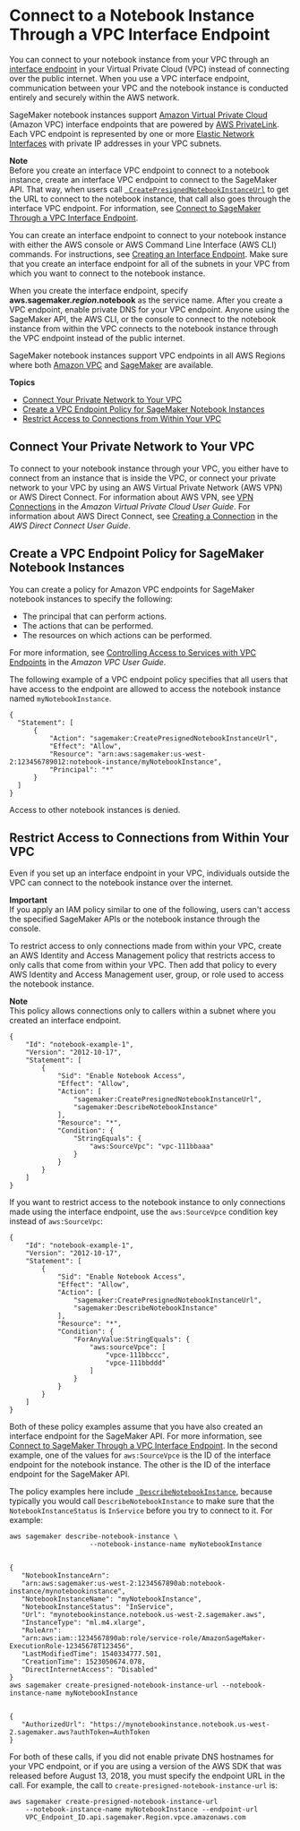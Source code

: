 # Connect to a Notebook Instance Through a VPC Interface Endpoint<a name="notebook-interface-endpoint"></a>

You can connect to your notebook instance from your VPC through an [interface endpoint](https://docs.aws.amazon.com/AmazonVPC/latest/UserGuide/vpce-interface.html) in your Virtual Private Cloud \(VPC\) instead of connecting over the public internet\. When you use a VPC interface endpoint, communication between your VPC and the notebook instance is conducted entirely and securely within the AWS network\.

SageMaker notebook instances support [Amazon Virtual Private Cloud](https://docs.aws.amazon.com/AmazonVPC/latest/UserGuide/VPC_Introduction.html) \(Amazon VPC\) interface endpoints that are powered by [AWS PrivateLink](https://docs.aws.amazon.com/AmazonVPC/latest/UserGuide/VPC_Introduction.html#what-is-privatelink)\. Each VPC endpoint is represented by one or more [Elastic Network Interfaces](https://docs.aws.amazon.com/AWSEC2/latest/UserGuide/using-eni.html) with private IP addresses in your VPC subnets\.

**Note**  
Before you create an interface VPC endpoint to connect to a notebook instance, create an interface VPC endpoint to connect to the SageMaker API\. That way, when users call [  `CreatePresignedNotebookInstanceUrl`](https://docs.aws.amazon.com/sagemaker/latest/APIReference/API_CreatePresignedNotebookInstanceUrl.html) to get the URL to connect to the notebook instance, that call also goes through the interface VPC endpoint\. For information, see [Connect to SageMaker Through a VPC Interface Endpoint](interface-vpc-endpoint.md)\.

You can create an interface endpoint to connect to your notebook instance with either the AWS console or AWS Command Line Interface \(AWS CLI\) commands\. For instructions, see [Creating an Interface Endpoint](https://docs.aws.amazon.com/AmazonVPC/latest/UserGuide/vpce-interface.html#create-interface-endpoint)\. Make sure that you create an interface endpoint for all of the subnets in your VPC from which you want to connect to the notebook instance\.

When you create the interface endpoint, specify **aws\.sagemaker\.*region*\.notebook** as the service name\. After you create a VPC endpoint, enable private DNS for your VPC endpoint\. Anyone using the SageMaker API, the AWS CLI, or the console to connect to the notebook instance from within the VPC connects to the notebook instance through the VPC endpoint instead of the public internet\.

SageMaker notebook instances support VPC endpoints in all AWS Regions where both [Amazon VPC](https://docs.aws.amazon.com/general/latest/gr/rande.html#vpc_region) and [SageMaker](https://docs.aws.amazon.com/general/latest/gr/rande.html#sagemaker_region) are available\.

**Topics**
+ [Connect Your Private Network to Your VPC](#notebook-private-link-vpn)
+ [Create a VPC Endpoint Policy for SageMaker Notebook Instances](#nbi-private-link-policy)
+ [Restrict Access to Connections from Within Your VPC](#notebook-private-link-restrict)

## Connect Your Private Network to Your VPC<a name="notebook-private-link-vpn"></a>

To connect to your notebook instance through your VPC, you either have to connect from an instance that is inside the VPC, or connect your private network to your VPC by using an AWS Virtual Private Network \(AWS VPN\) or AWS Direct Connect\. For information about AWS VPN, see [VPN Connections](https://docs.aws.amazon.com/vpc/latest/userguide/vpn-connections.html) in the *Amazon Virtual Private Cloud User Guide*\. For information about AWS Direct Connect, see [Creating a Connection](https://docs.aws.amazon.com/directconnect/latest/UserGuide/create-connection.html) in the *AWS Direct Connect User Guide*\.

## Create a VPC Endpoint Policy for SageMaker Notebook Instances<a name="nbi-private-link-policy"></a>

You can create a policy for Amazon VPC endpoints for SageMaker notebook instances to specify the following:
+ The principal that can perform actions\.
+ The actions that can be performed\.
+ The resources on which actions can be performed\.

For more information, see [Controlling Access to Services with VPC Endpoints](https://docs.aws.amazon.com/vpc/latest/userguide/vpc-endpoints-access.html) in the *Amazon VPC User Guide*\.

The following example of a VPC endpoint policy specifies that all users that have access to the endpoint are allowed to access the notebook instance named `myNotebookInstance`\.

```
{
  "Statement": [
      {
          "Action": "sagemaker:CreatePresignedNotebookInstanceUrl",
          "Effect": "Allow",
          "Resource": "arn:aws:sagemaker:us-west-2:123456789012:notebook-instance/myNotebookInstance",
          "Principal": "*"
      }
  ]
}
```

Access to other notebook instances is denied\.

## Restrict Access to Connections from Within Your VPC<a name="notebook-private-link-restrict"></a>

Even if you set up an interface endpoint in your VPC, individuals outside the VPC can connect to the notebook instance over the internet\.

**Important**  
If you apply an IAM policy similar to one of the following, users can't access the specified SageMaker APIs or the notebook instance through the console\.

To restrict access to only connections made from within your VPC, create an AWS Identity and Access Management policy that restricts access to only calls that come from within your VPC\. Then add that policy to every AWS Identity and Access Management user, group, or role used to access the notebook instance\.

**Note**  
This policy allows connections only to callers within a subnet where you created an interface endpoint\.

```
{
    "Id": "notebook-example-1",
    "Version": "2012-10-17",
    "Statement": [
        {
            "Sid": "Enable Notebook Access",
            "Effect": "Allow",
            "Action": [
                "sagemaker:CreatePresignedNotebookInstanceUrl",
                "sagemaker:DescribeNotebookInstance"
            ],
            "Resource": "*",
            "Condition": {
                "StringEquals": {
                    "aws:SourceVpc": "vpc-111bbaaa"
                }
            }
        }
    ]
}
```

If you want to restrict access to the notebook instance to only connections made using the interface endpoint, use the `aws:SourceVpce` condition key instead of `aws:SourceVpc`:

```
{
    "Id": "notebook-example-1",
    "Version": "2012-10-17",
    "Statement": [
        {
            "Sid": "Enable Notebook Access",
            "Effect": "Allow",
            "Action": [
                "sagemaker:CreatePresignedNotebookInstanceUrl",
                "sagemaker:DescribeNotebookInstance"
            ],
            "Resource": "*",
            "Condition": {
                "ForAnyValue:StringEquals": {
                    "aws:sourceVpce": [
                        "vpce-111bbccc",
                        "vpce-111bbddd"
                    ]
                }
            }
        }
    ]
}
```

Both of these policy examples assume that you have also created an interface endpoint for the SageMaker API\. For more information, see [Connect to SageMaker Through a VPC Interface Endpoint](interface-vpc-endpoint.md)\. In the second example, one of the values for `aws:SourceVpce` is the ID of the interface endpoint for the notebook instance\. The other is the ID of the interface endpoint for the SageMaker API\.

The policy examples here include [  `DescribeNotebookInstance`](https://docs.aws.amazon.com/sagemaker/latest/APIReference/API_DescribeNotebookInstance.html), because typically you would call `DescribeNotebookInstance` to make sure that the `NotebookInstanceStatus` is `InService` before you try to connect to it\. For example:

```
aws sagemaker describe-notebook-instance \
                    --notebook-instance-name myNotebookInstance
                    
                    
{
   "NotebookInstanceArn":
   "arn:aws:sagemaker:us-west-2:1234567890ab:notebook-instance/mynotebookinstance",
   "NotebookInstanceName": "myNotebookInstance",
   "NotebookInstanceStatus": "InService",
   "Url": "mynotebookinstance.notebook.us-west-2.sagemaker.aws",
   "InstanceType": "ml.m4.xlarge",
   "RoleArn":
   "arn:aws:iam::1234567890ab:role/service-role/AmazonSageMaker-ExecutionRole-12345678T123456",
   "LastModifiedTime": 1540334777.501,
   "CreationTime": 1523050674.078,
   "DirectInternetAccess": "Disabled"
}
aws sagemaker create-presigned-notebook-instance-url --notebook-instance-name myNotebookInstance
                
                
{
   "AuthorizedUrl": "https://mynotebookinstance.notebook.us-west-2.sagemaker.aws?authToken=AuthToken
}
```

For both of these calls, if you did not enable private DNS hostnames for your VPC endpoint, or if you are using a version of the AWS SDK that was released before August 13, 2018, you must specify the endpoint URL in the call\. For example, the call to `create-presigned-notebook-instance-url` is:

```
aws sagemaker create-presigned-notebook-instance-url
    --notebook-instance-name myNotebookInstance --endpoint-url
    VPC_Endpoint_ID.api.sagemaker.Region.vpce.amazonaws.com
```